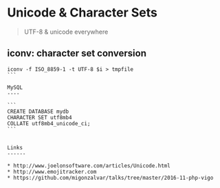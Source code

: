 Unicode & Character Sets
========================

> UTF-8 & unicode everywhere


iconv: character set conversion
------
````
iconv -f ISO_8859-1 -t UTF-8 $i > tmpfile
```

MySQL
----

```
CREATE DATABASE mydb
CHARACTER SET utf8mb4
COLLATE utf8mb4_unicode_ci;
```


Links
------

* http://www.joelonsoftware.com/articles/Unicode.html
* http://www.emojitracker.com
* https://github.com/migonzalvar/talks/tree/master/2016-11-php-vigo